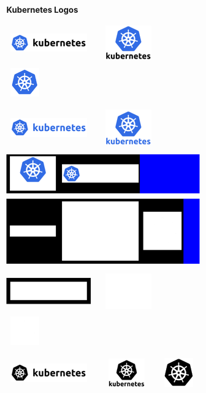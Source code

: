 

## Kubernetes Logos



<img bgcolor="#000000" src="/kubernetes/horizontal/color/kubernetes-horizontal-color.png" width="200" style="display:inline;vertical-align:middle;padding:2%;">    &nbsp;  &nbsp;  &nbsp; <img src="/kubernetes/stacked/color/kubernetes-stacked-color.png" width="120" style="display:inline;vertical-align:middle;padding:2%">&nbsp;  &nbsp;  &nbsp; <img src="/kubernetes/icon/color/kubernetes-icon-color.png" width="75" style="display:inline;vertical-align:middle;padding:2%">

<img src="/kubernetes/horizontal/all-blue-color/kubernetes-horizontal-all-blue-color.png" width="200" style="display:inline;vertical-align:middle;padding:2%">      &nbsp;  &nbsp;  &nbsp; <img src="/kubernetes/stacked/all-blue-color/kubernetes-stacked-all-blue-color.png" width="120" style="display:inline;vertical-align:middle;padding:2%">

<table bgcolor="blue">
  <tr>

  </tr>
  <tr>
    <td bgcolor="#000000"><img src="/kubernetes/stacked/white-text/kubernetes-stacked-white-text.png" width="120" style="display:inline;vertical-align:middle;padding:2%"></td>
    <td style="background-color:black !important"><img src="/kubernetes/horizontal/white-text/kubernetes-horizontal-white-text.png" width="200" style="display:inline;vertical-align:middle;padding:2%"></td>

  </tr>
</table>

<table bgcolor="blue">
  <tr>

  </tr>
  <tr>
    <td bgcolor="#000000"><img src="/kubernetes/horizontal/white/kubernetes-horizontal-white.png" width="120" style="display:inline;vertical-align:middle;padding:2%"></td>
    <td style="background-color:black !important"><img src="/kubernetes/stacked/white/kubernetes-stacked-white.png" width="200" style="display:inline;vertical-align:middle;padding:2%"></td>
    <td style="background-color:black !important"><img src="/kubernetes/icon/white/kubernetes-icon-white.png" width="100" style="display:inline;vertical-align:middle;padding:2%"></td>
  </tr>
</table>


<img src="/kubernetes/horizontal/white/kubernetes-horizontal-white.png" width="200" style="background-color:#000000;display:inline;vertical-align:middle;padding:2%">     &nbsp;  &nbsp;  &nbsp; <img src="/kubernetes/stacked/white/kubernetes-stacked-white.png" width="120" style="display:inline;vertical-align:middle;padding:2%">&nbsp;  &nbsp;  &nbsp; <img src="/kubernetes/icon/white/kubernetes-icon-white.png" width="75" style="display:inline;vertical-align:middle;padding:2%">

<img src="/kubernetes/horizontal/black/kubernetes-horizontal-black.png" width="200" style="display:inline;vertical-align:middle;padding:2%">      &nbsp;  &nbsp;  &nbsp; &nbsp;  <img src="/kubernetes/stacked/black/kubernetes-stacked-black.png" width="95" style="display:inline;vertical-align:middle;padding:2%">&nbsp;  &nbsp;  &nbsp; &nbsp;  <img src="/kubernetes/icon/black/kubernetes-icon-black.png" width="75" style="display:inline;vertical-align:middle;padding:2%">

<br><br>
</table>
</body>
</html>

